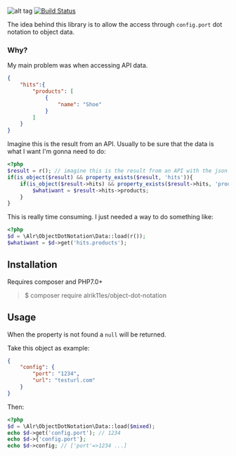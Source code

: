 ![alt tag](https://raw.githubusercontent.com/alrik11es/object-dot-notation/master/dot-library.png) [![Build Status](https://travis-ci.org/alrik11es/object-dot-notation.svg?branch=master)](https://travis-ci.org/alrik11es/object-dot-notation)

The idea behind this library is to allow the access through `config.port` dot notation to object data.

### Why?
My main problem was when accessing API data.
```json
{
    "hits":{
        "products": [
            {
                "name": "Shoe"
            }
        ]
    }
}
```
Imagine this is the result from an API. Usually to be sure that the data is what I want I'm gonna need to do:
```php
<?php
$result = r(); // imagine this is the result from an API with the json message abobe
if(is_object($result) && property_exists($result, 'hits')){
    if(is_object($result->hits) && property_exists($result->hits, 'products')){
        $whatiwant = $result->hits->products;
    }
}
```
This is really time consuming. I just needed a way to do something like:
```php
<?php
$d = \Alr\ObjectDotNotation\Data::load(r());
$whatiwant = $d->get('hits.products');
```

## Installation

Requires composer and PHP7.0+

> $ composer require alrik11es/object-dot-notation

## Usage

When the property is not found a `null` will be returned.

Take this object as example:
```json
{
    "config": {
        "port": "1234",
        "url": "testurl.com"
    }
}
```
Then:
```php
<?php
$d = \Alr\ObjectDotNotation\Data::load($mixed);
echo $d->get('config.port'); // 1234
echo $d->{'config.port'};
echo $d->config; // ['port'=>1234 ...]
```